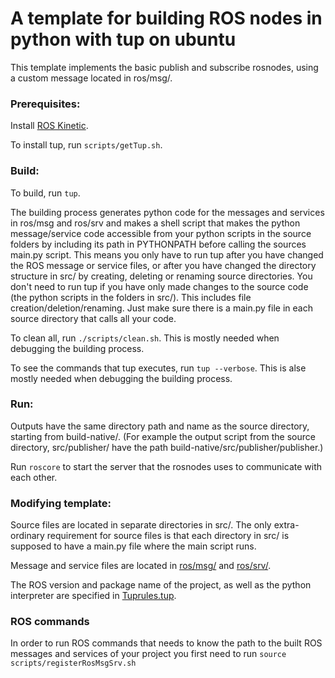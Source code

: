 # A template for building ROS nodes in python with tup on ubuntu

This template implements the basic publish and subscribe rosnodes, using a custom message located in ros/msg/.

### Prerequisites:
Install [ROS Kinetic](http://wiki.ros.org/kinetic/Installation/Ubuntu).

To install tup, run `scripts/getTup.sh`.

### Build:
To build, run `tup`.

The building process generates python code for the messages and services in ros/msg and ros/srv and makes a shell script that makes the python message/service code accessible from your python scripts in the source folders by including its path in PYTHONPATH before calling the sources main.py script. This means you only have to run tup after you have changed the ROS message or service files, or after you have changed the directory structure in src/ by creating, deleting or renaming source directories. You don't need to run tup if you have only made changes to the source code (the python scripts in the folders in src/). This includes file creation/deletion/renaming. Just make sure there is a main.py file in each source directory that calls all your code.

To clean all, run `./scripts/clean.sh`. This is mostly needed when debugging the building process.

To see the commands that tup executes, run `tup --verbose`. This is alse mostly needed when debugging the building process.

### Run:
Outputs have the same directory path and name as the source directory, starting from build-native/.
(For example the output script from the source directory, src/publisher/ have the path build-native/src/publisher/publisher.)

Run `roscore` to start the server that the rosnodes uses to communicate with each other.

### Modifying template:
Source files are located in separate directories in src/. The only extra-ordinary requirement for source files is that each directory in src/ is supposed to have a main.py file where the main script runs.

Message and service files are located in [ros/msg/](ros/msg) and [ros/srv/](ros/srv).

The ROS version and package name of the project, as well as the python interpreter are specified in [Tuprules.tup](Tuprules.tup).

### ROS commands
In order to run ROS commands that needs to know the path to the built ROS messages and services of your project you first need to run `source scripts/registerRosMsgSrv.sh`
